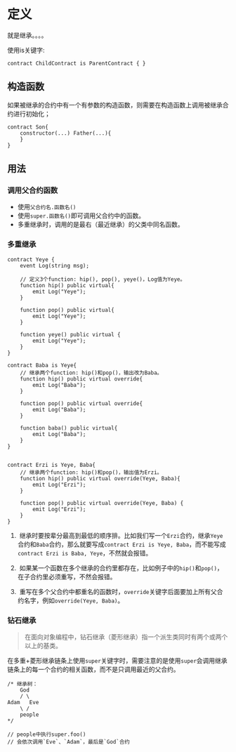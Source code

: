 # 定义
就是继承。。。。

使用is关键字:
```sol
contract ChildContract is ParentContract { }
```


## 构造函数
如果被继承的合约中有一个有参数的构造函数，则需要在构造函数上调用被继承合约进行初始化；
```sol
contract Son{
	constructor(...) Father(...){
	}
}
```
## 用法

### 调用父合约函数
- 使用`父合约名.函数名()`
- 使用`super.函数名()`即可调用父合约中的函数。
- 多重继承时，调用的是最右（最近继承）的父类中同名函数。

### 多重继承

```sol
contract Yeye {
    event Log(string msg);

    // 定义3个function: hip(), pop(), yeye()，Log值为Yeye。
    function hip() public virtual{
        emit Log("Yeye");
    }

    function pop() public virtual{
        emit Log("Yeye");
    }

    function yeye() public virtual {
        emit Log("Yeye");
    }
}

contract Baba is Yeye{
    // 继承两个function: hip()和pop()，输出改为Baba。
    function hip() public virtual override{
        emit Log("Baba");
    }

    function pop() public virtual override{
        emit Log("Baba");
    }

    function baba() public virtual{
        emit Log("Baba");
    }
}


contract Erzi is Yeye, Baba{
    // 继承两个function: hip()和pop()，输出值为Erzi。
    function hip() public virtual override(Yeye, Baba){
        emit Log("Erzi");
    }

    function pop() public virtual override(Yeye, Baba) {
        emit Log("Erzi");
    }
}

```
1.  继承时要按辈分最高到最低的顺序排。比如我们写一个`Erzi`合约，继承`Yeye`合约和`Baba`合约，那么就要写成`contract Erzi is Yeye, Baba`，而不能写成`contract Erzi is Baba, Yeye`，不然就会报错。

2.  如果某一个函数在多个继承的合约里都存在，比如例子中的`hip()`和`pop()`，在子合约里必须重写，不然会报错。

3.  重写在多个父合约中都重名的函数时，`override`关键字后面要加上所有父合约名字，例如`override(Yeye, Baba)`。
### 钻石继承
>在面向对象编程中，钻石继承（菱形继承）指一个派生类同时有两个或两个以上的基类。

在多重+菱形继承链条上使用`super`关键字时，需要注意的是使用`super`会调用继承链条上的每一个合约的相关函数，而不是只调用最近的父合约。

```sol
/* 继承树： 
	God 
	/ \ 
Adam   Eve 
	\ / 
	people 
*/

// people中执行super.foo()
// 会依次调用`Eve`、`Adam`，最后是`God`合约
```